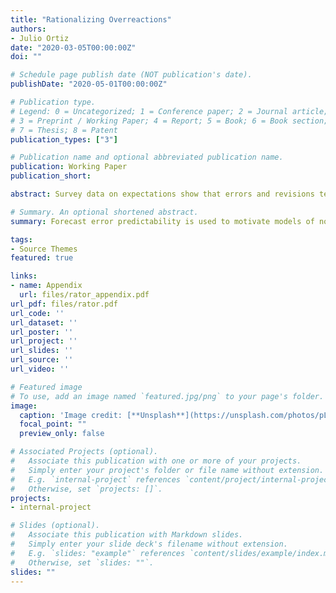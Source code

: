 ```yaml
---
title: "Rationalizing Overreactions"
authors:
- Julio Ortiz
date: "2020-03-05T00:00:00Z"
doi: ""

# Schedule page publish date (NOT publication's date).
publishDate: "2020-05-01T00:00:00Z"

# Publication type.
# Legend: 0 = Uncategorized; 1 = Conference paper; 2 = Journal article;
# 3 = Preprint / Working Paper; 4 = Report; 5 = Book; 6 = Book section;
# 7 = Thesis; 8 = Patent
publication_types: ["3"]

# Publication name and optional abbreviated publication name.
publication: Working Paper
publication_short: 

abstract: Survey data on expectations show that errors and revisions tend to covary negatively which implies that forecasters exhibit overreactive behavior. While this empirical finding is used to motivate models of non-rational expectations, I argue that error predictability is not sufficient to reject rationality. I prove that a rational model of strategic interaction can deliver and identical OLS coefficient from an errors-on-revisions regression as non-rational models of overconfidence and diagnostic expectations. In light of this, I propose focusing on the persistence of revisions as a more robust reduced form exercise. Using data from the Survey of Professional Forecasters, I find evidence against linear rational expectations.

# Summary. An optional shortened abstract.
summary: Forecast error predictability is used to motivate models of non-rational expectations. This note finds, however, that a rational model of strategic interaction can look a lot like a non-rational model. I propose a more robust test of linear rational expectations.

tags:
- Source Themes
featured: true

links:
- name: Appendix
  url: files/rator_appendix.pdf
url_pdf: files/rator.pdf
url_code: ''
url_dataset: ''
url_poster: ''
url_project: ''
url_slides: ''
url_source: ''
url_video: ''

# Featured image
# To use, add an image named `featured.jpg/png` to your page's folder. 
image:
  caption: 'Image credit: [**Unsplash**](https://unsplash.com/photos/pLCdAaMFLTE)'
  focal_point: ""
  preview_only: false

# Associated Projects (optional).
#   Associate this publication with one or more of your projects.
#   Simply enter your project's folder or file name without extension.
#   E.g. `internal-project` references `content/project/internal-project/index.md`.
#   Otherwise, set `projects: []`.
projects:
- internal-project

# Slides (optional).
#   Associate this publication with Markdown slides.
#   Simply enter your slide deck's filename without extension.
#   E.g. `slides: "example"` references `content/slides/example/index.md`.
#   Otherwise, set `slides: ""`.
slides: ""
---
```



